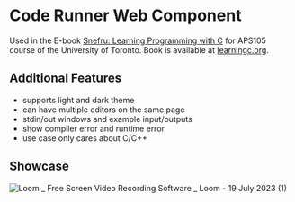 # Code Runner Web Component
Used in the E-book [Snefru: Learning Programming with C](https://github.com/salma-emara/aps105-book) for APS105 course of the University of Toronto. Book is available at [learningc.org](learningc.org).

## Additional Features
- supports light and dark theme
- can have multiple editors on the same page
- stdin/out windows and example input/outputs
- show compiler error and runtime error
- use case only cares about C/C++

## Showcase
![Loom _ Free Screen  Video Recording Software _ Loom - 19 July 2023 (1)](https://github.com/yvonne-yang/Code-Runner-Web-Component/assets/60620007/e3846b41-9d3b-4641-b684-c44d3e9c0c52)
